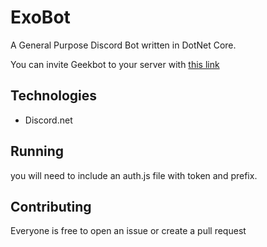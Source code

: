 
# ExoBot

A General Purpose Discord Bot written in DotNet Core.

You can invite Geekbot to your server with [this link](https://discordapp.com/oauth2/authorize?client_id=575619901310369803&scope=bot&permissions=1416834054)

## Technologies

* Discord.net

## Running

you will need to include an auth.js file with token and prefix.

## Contributing

Everyone is free to open an issue or create a pull request
